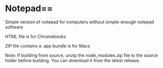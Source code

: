 # Notepad==
Simple version of notepad for computers without simple-enough notepad software


HTML file is for Chromebooks


ZIP file contains a .app bundle is for Macs


Note: If building from source, unzip the node_modules.zip file to the source folder before building. You can download it from the latest release.
